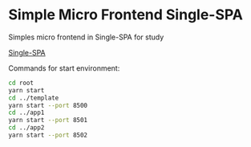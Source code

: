 # Simple Micro Frontend Single-SPA
Simples micro frontend in Single-SPA for study

[Single-SPA](https://single-spa.js.org/docs/getting-started-overview)

Commands for start environment:
~~~bash
cd root 
yarn start
cd ../template
yarn start --port 8500
cd ../app1
yarn start --port 8501
cd ../app2
yarn start --port 8502
~~~